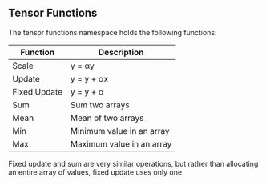 ## Tensor Functions

The tensor functions namespace holds the following functions:

| Function     | Description               |
| ------------ | ------------------------- |
| Scale        | y = αy                    |
| Update       | y = y + αx                |
| Fixed Update | y = y + α                 |
| Sum          | Sum two arrays            |
| Mean         | Mean of two arrays        |
| Min          | Minimum value in an array |
| Max          | Maximum value in an array |


Fixed update and sum are very similar operations, but rather than allocating an entire array of values, fixed update uses only one.
